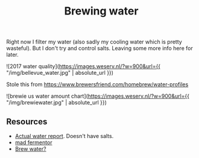﻿---
layout: post
title: Brewing water
tags: [ beer ]
---
Right now I filter my water (also sadly my cooling water which is pretty wasteful). But I don't try and control salts. Leaving some more info here for later. 

![2017 water quality](https://images.weserv.nl/?w=900&url={{ "/img/bellevue_water.jpg" | absolute_url }})

Stole this from https://www.brewersfriend.com/homebrew/water-profiles

![brewie us water amount chart](https://images.weserv.nl/?w=900&url={{ "/img/brewiewater.jpg" | absolute_url }})

## Resources
- [Actual water report](https://utilities.bellevuewa.gov/UserFiles/Servers/Server_4779004/File/Utilities/Reports/Water%20Quality%20Report/2018/2018%20Bellevue%20Water%20Quality%20Report%20-%20English.pdf). Doesn't have salts.
- [mad fermentor](https://www.themadfermentationist.com/2008/09/i-think-that-water-treatment-has-made.html)
- [Brew water?](http://www.brewater.net/)
